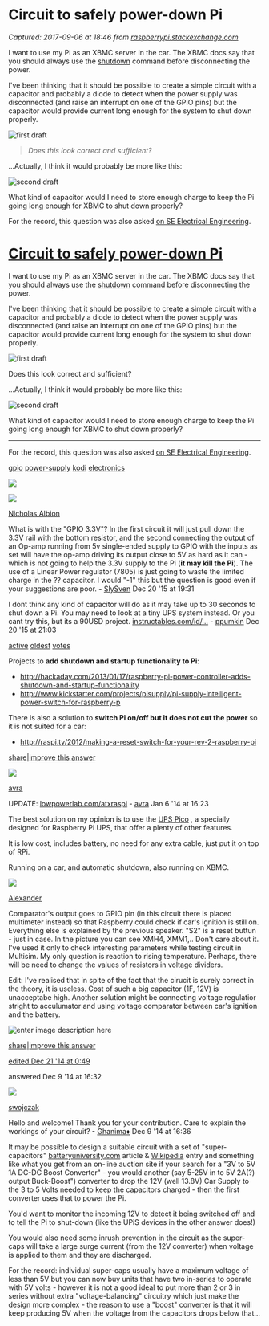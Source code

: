 # Circuit to safely power-down Pi

_Captured: 2017-09-06 at 18:46 from [raspberrypi.stackexchange.com](https://raspberrypi.stackexchange.com/questions/5372/circuit-to-safely-power-down-pi)_

I want to use my Pi as an XBMC server in the car. The XBMC docs say that you should always use the [shutdown](http://wiki.xbmc.org/index.php?title=Raspberry_Pi/FAQ#How_to_properly_shutdown.2Fdisconnect) command before disconnecting the power.

I've been thinking that it should be possible to create a simple circuit with a capacitor and probably a diode to detect when the power supply was disconnected (and raise an interrupt on one of the GPIO pins) but the capacitor would provide current long enough for the system to shut down properly.

![first draft](https://i.stack.imgur.com/R23kU.png)

> _Does this look correct and sufficient?_

...Actually, I think it would probably be more like this:

![second draft](https://i.stack.imgur.com/RNh7c.png)

What kind of capacitor would I need to store enough charge to keep the Pi going long enough for XBMC to shut down properly?

For the record, this question was also asked [on SE Electrical Engineering](https://electronics.stackexchange.com/questions/60622/circuit-to-safely-power-down-raspberry-pi).

# [Circuit to safely power-down Pi](/questions/5372/circuit-to-safely-power-down-pi)

I want to use my Pi as an XBMC server in the car. The XBMC docs say that you should always use the [shutdown](http://wiki.xbmc.org/index.php?title=Raspberry_Pi/FAQ#How_to_properly_shutdown.2Fdisconnect) command before disconnecting the power.

I've been thinking that it should be possible to create a simple circuit with a capacitor and probably a diode to detect when the power supply was disconnected (and raise an interrupt on one of the GPIO pins) but the capacitor would provide current long enough for the system to shut down properly.

![first draft](https://i.stack.imgur.com/R23kU.png)

Does this look correct and sufficient? 

...Actually, I think it would probably be more like this:

![second draft](https://i.stack.imgur.com/RNh7c.png)

What kind of capacitor would I need to store enough charge to keep the Pi going long enough for XBMC to shut down properly?

* * *

For the record, this question was also asked [on SE Electrical Engineering](https://electronics.stackexchange.com/questions/60622/circuit-to-safely-power-down-raspberry-pi).

[gpio](/questions/tagged/gpio) [power-supply](/questions/tagged/power-supply) [kodi](/questions/tagged/kodi) [electronics](/questions/tagged/electronics)

![](https://www.gravatar.com/avatar/a007be5a61f6aa8f3e85ae2fc18dd66e?s=32&d=identicon&r=PG)

![](https://www.gravatar.com/avatar/3166c937f1b99e4518fdeccb22d1e5bc?s=32&d=identicon&r=PG)

[Nicholas Albion](/users/6007/nicholas-albion)

What is with the "GPIO 3.3V"? In the first circuit it will just pull down the 3.3V rail with the bottom resistor, and the second connecting the output of an Op-amp running from 5v single-ended supply to GPIO with the inputs as set will have the op-amp driving its output close to 5V as hard as it can - which is not going to help the 3.3V supply to the Pi (**it may kill the Pi**). The use of a Linear Power regulator (7805) is just going to waste the limited charge in the ?? capacitor. I would "-1" this but the question is good even if your suggestions are poor. - [SlySven](/users/36970/slysven) Dec 20 '15 at 19:31

I dont think any kind of capacitor will do as it may take up to 30 seconds to shut down a Pi. You may need to look at a tiny UPS system instead. Or you cant try this, but its a 90USD project. [instructables.com/id/…](http://www.instructables.com/id/The-Forever-Rechargeable-VARIABLE-Super-Capacitor-/) - [ppumkin](/users/894/ppumkin) Dec 20 '15 at 21:03

[ active](/questions/5372/circuit-to-safely-power-down-pi?answertab=active#tab-top) [ oldest](/questions/5372/circuit-to-safely-power-down-pi?answertab=oldest#tab-top) [ votes](/questions/5372/circuit-to-safely-power-down-pi?answertab=votes#tab-top)

Projects to **add shutdown and startup functionality to Pi**:

  * <http://hackaday.com/2013/01/17/raspberry-pi-power-controller-adds-shutdown-and-startup-functionality>
  * <http://www.kickstarter.com/projects/pisupply/pi-supply-intelligent-power-switch-for-raspberry-p>

There is also a solution to **switch Pi on/off but it does not cut the power** so it is not suited for a car:

  * <http://raspi.tv/2012/making-a-reset-switch-for-your-rev-2-raspberry-pi>

[share](/a/5379)|[improve this answer](/posts/5379/edit)

![](https://www.gravatar.com/avatar/596452a0f491324d3012c3d445f2da4e?s=32&d=identicon&r=PG)

[avra](/users/638/avra)

UPDATE: [lowpowerlab.com/atxraspi](http://lowpowerlab.com/atxraspi) - [avra](/users/638/avra) Jan 6 '14 at 16:23

The best solution on my opinion is to use the [UPS Pico](http://www.pimodulescart.com/shop/item.aspx?itemid=5) , a specially designed for Raspberry Pi UPS, that offer a plenty of other features.

It is low cost, includes battery, no need for any extra cable, just put it on top of RPi. 

Running on a car, and automatic shutdown, also running on XBMC.

![](https://www.gravatar.com/avatar/364dbd3a9c5a5062631f78e9a51ce538?s=32&d=identicon&r=PG)

[Alexander](/users/31162/alexander)

Comparator's output goes to GPIO pin (in this circuit there is placed multimeter instead) so that Raspberry could check if car's ignition is still on. Everything else is explained by the previous speaker. "S2" is a reset buttun - just in case. In the picture you can see XMH4, XMM1,.. Don't care about it. I've used it only to check interesting parameters while testing circuit in Multisim. My only question is reaction to rising temperature. Perhaps, there will be need to change the values of resistors in voltage dividers.

Edit: I've realised that in spite of the fact that the cirucit is surely correct in the theory, it is useless. Cost of such a big capacitor (1F, 12V) is unacceptabe high. Another solution might be connecting voltage regulatior stright to acculumator and using voltage comparator between car's ignition and the battery.

![enter image description here](https://i.stack.imgur.com/3zFRp.png)

[share](/a/24910)|[improve this answer](/posts/24910/edit)

[edited Dec 21 '14 at 0:49](/posts/24910/revisions)

answered Dec 9 '14 at 16:32

![](https://www.gravatar.com/avatar/5fa8fc51e607297b2d72a6b2a8aa3cad?s=32&d=identicon&r=PG)

[swojczak](/users/23143/swojczak)

Hello and welcome! Thank you for your contribution. Care to explain the workings of your circuit? - [Ghanima♦](/users/19949/ghanima) Dec 9 '14 at 16:36

It may be possible to design a suitable circuit with a set of "super-capacitors" [batteryuniversity.com](http://batteryuniversity.com/learn/article/whats_the_role_of_the_supercapacitor) article & [Wikipedia](https://en.wikipedia.org/wiki/Supercapacitor) entry and something like what you get from an on-line auction site if your search for a "3V to 5V 1A DC-DC Boost Converter" - you would another (say 5-25V in to 5V 2A(?) output Buck-Boost") converter to drop the 12V (well 13.8V) Car Supply to the 3 to 5 Volts needed to keep the capacitors charged - then the first converter uses that to power the Pi.

You'd want to monitor the incoming 12V to detect it being switched off and to tell the Pi to shut-down (like the UPiS devices in the other answer does!)

You would also need some inrush prevention in the circuit as the super-caps will take a large surge current (from the 12V converter) when voltage is applied to them and they are discharged.

For the record: individual super-caps usually have a maximum voltage of less than 5V but you can now buy units that have two in-series to operate with 5V volts - however it is not a good ideal to put more than 2 or 3 in series without extra "voltage-balancing" circuitry which just make the design more complex - the reason to use a "boost" converter is that it will keep producing 5V when the voltage from the capacitors drops below that...


